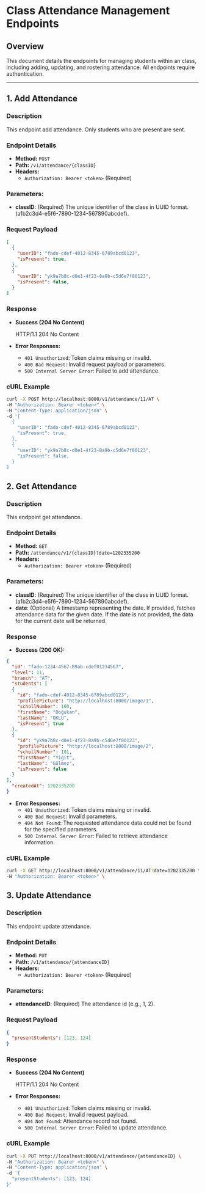 # Class Attendance Management Endpoints

## Overview

This document details the endpoints for managing students within an class, including adding, updating, and rostering attendance. All endpoints require authentication.

---

## 1. Add Attendance

### **Description**

This endpoint add attendance.
Only students who are present are sent.

### **Endpoint Details**

- **Method:** `POST`
- **Path:** `/v1/attendance/{classID}`
- **Headers:**
  - `Authorization: Bearer <token>` (Required)
 
### **Parameters**:
- **classID**: (Required) The unique identifier of the class in UUID format. (a1b2c3d4-e5f6-7890-1234-567890abcdef).
 
### **Request Payload**

```json
[
  {
    "userID": "fado-cdef-4012-8345-6789abcd0123",
    "isPresent": true,
  },
  {
    "userID": "yk9a7b8c-d0e1-4f23-8a9b-c5d6e7f80123",
    "isPresent": false,
  }  
]
```

### **Response**

- **Success (204 No Content)**

  HTTP/1.1 204 No Content

- **Error Responses:**
  - `401 Unauthorized`: Token claims missing or invalid.
  - `400 Bad Request`: Invalid request payload or parameters.
  - `500 Internal Server Error`: Failed to add attendance.
 
### **cURL Example**

```bash
curl -X POST http://localhost:8000/v1/attendance/11/AT \
-H "Authorization: Bearer <token>" \
-H "Content-Type: application/json" \
-d '[
  {
    "userID": "fado-cdef-4012-8345-6789abcd0123",
    "isPresent": true,
  },
  {
    "userID": "yk9a7b8c-d0e1-4f23-8a9b-c5d6e7f80123",
    "isPresent": false,
  }  
]
```

## 2. Get Attendance

### **Description**

This endpoint get attendance.

### **Endpoint Details**

- **Method:** `GET`
- **Path:** `/attendance/v1/{classID}?date=1202335200`
- **Headers:**
  - `Authorization: Bearer <token>` (Required)

### **Parameters**:
- **classID**: (Required) The unique identifier of the class in UUID format. (a1b2c3d4-e5f6-7890-1234-567890abcdef).
- **date**: (Optional) A timestamp representing the date. If provided, fetches attendance data for the given date. If the date is not provided, the data for the current date will be returned.

### **Response**

- **Success (200 OK):**

```json
{
  "id": "fado-1234-4567-89ab-cdef01234567",
  "level": 11,
  "branch": "AT",
  "students": [
  {
    "id": "fado-cdef-4012-8345-6789abcd0123",
    "profilePicture": "http://localhost:8000/image/1",
    "schollNumber": 100,
    "firstName": "Doğukan",
    "lastName": "OKLU",
    "isPresent": true
  },
  {
    "id": "yk9a7b8c-d0e1-4f23-8a9b-c5d6e7f80123",
    "profilePicture": "http://localhost:8000/image/2",
    "schollNumber": 101,
    "firstName": "Yiğit",
    "lastName": "Gülmez",
    "isPresent": false
  }
],
  "createdAt": 1202335200
}
```

- **Error Responses:**
  - `401 Unauthorized`: Token claims missing or invalid.
  - `400 Bad Request`: Invalid parameters.
  - `404 Not Found`: The requested attendance data could not be found for the specified parameters.
  - `500 Internal Server Error`: Failed to retrieve attendance information.

### **cURL Example**

```bash
curl -X GET http://localhost:8000/v1/attendance/11/AT?date=1202335200 \
-H "Authorization: Bearer <token>" \
```

## 3. Update Attendance

### **Description**

This endpoint update attendance.

### **Endpoint Details**

- **Method:** `PUT`
- **Path:** `/v1/attendance/{attendanceID}`
- **Headers:**
  - `Authorization: Bearer <token>` (Required)

### **Parameters**:
- **attendanceID**: (Required) The attendance id (e.g., 1, 2).

### **Request Payload**

```json
{
  "presentStudents": [123, 124]
}
```

### **Response**

- **Success (204 No Content)**

  HTTP/1.1 204 No Content

- **Error Responses:**
  - `401 Unauthorized`: Token claims missing or invalid.
  - `400 Bad Request`: Invalid request payload.
  - `404 Not Found`: Attendance record not found.
  - `500 Internal Server Error`: Failed to update attendance.
 
### **cURL Example**

```bash
curl -X PUT http://localhost:8000/v1/attendance/{attendanceID} \
-H "Authorization: Bearer <token>" \
-H "Content-Type: application/json" \
-d '{
  "presentStudents": [123, 124]
}'
```